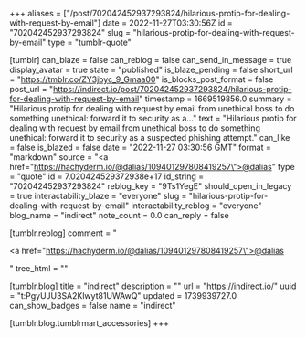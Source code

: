 +++
aliases = ["/post/702042452937293824/hilarious-protip-for-dealing-with-request-by-email"]
date = 2022-11-27T03:30:56Z
id = "702042452937293824"
slug = "hilarious-protip-for-dealing-with-request-by-email"
type = "tumblr-quote"

[tumblr]
can_blaze = false
can_reblog = false
can_send_in_message = true
display_avatar = true
state = "published"
is_blaze_pending = false
short_url = "https://tmblr.co/ZY3jbyc_9_Gmaa00"
is_blocks_post_format = false
post_url = "https://indirect.io/post/702042452937293824/hilarious-protip-for-dealing-with-request-by-email"
timestamp = 1669519856.0
summary = "Hilarious protip for dealing with request by email from unethical boss to do something unethical: forward it to security as a..."
text = "Hilarious protip for dealing with request by email from unethical boss to do something unethical: forward it to security as a suspected phishing attempt."
can_like = false
is_blazed = false
date = "2022-11-27 03:30:56 GMT"
format = "markdown"
source = "<a href=\"https://hachyderm.io/@dalias/109401297808419257\">@dalias</a>"
type = "quote"
id = 7.020424529372938e+17
id_string = "702042452937293824"
reblog_key = "9Ts1YegE"
should_open_in_legacy = true
interactability_blaze = "everyone"
slug = "hilarious-protip-for-dealing-with-request-by-email"
interactability_reblog = "everyone"
blog_name = "indirect"
note_count = 0.0
can_reply = false

[tumblr.reblog]
comment = "<p><a href=\"https://hachyderm.io/@dalias/109401297808419257\">@dalias</a></p>"
tree_html = ""

[tumblr.blog]
title = "indirect"
description = ""
url = "https://indirect.io/"
uuid = "t:PgyUJU3SA2Klwyt81UWAwQ"
updated = 1739939727.0
can_show_badges = false
name = "indirect"

[tumblr.blog.tumblrmart_accessories]
+++
